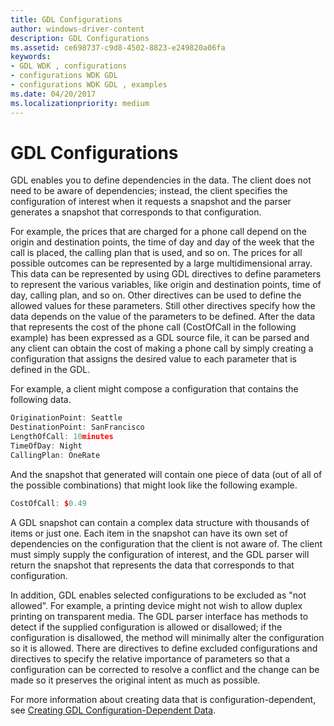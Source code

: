 ```yaml
---
title: GDL Configurations
author: windows-driver-content
description: GDL Configurations
ms.assetid: ce698737-c9d8-4502-8823-e249820a06fa
keywords:
- GDL WDK , configurations
- configurations WDK GDL
- configurations WDK GDL , examples
ms.date: 04/20/2017
ms.localizationpriority: medium
---
```


# GDL Configurations


GDL enables you to define dependencies in the data. The client does not need to be aware of dependencies; instead, the client specifies the configuration of interest when it requests a snapshot and the parser generates a snapshot that corresponds to that configuration.

For example, the prices that are charged for a phone call depend on the origin and destination points, the time of day and day of the week that the call is placed, the calling plan that is used, and so on. The prices for all possible outcomes can be represented by a large multidimensional array. This data can be represented by using GDL directives to define parameters to represent the various variables, like origin and destination points, time of day, calling plan, and so on. Other directives can be used to define the allowed values for these parameters. Still other directives specify how the data depends on the value of the parameters to be defined. After the data that represents the cost of the phone call (CostOfCall in the following example) has been expressed as a GDL source file, it can be parsed and any client can obtain the cost of making a phone call by simply creating a configuration that assigns the desired value to each parameter that is defined in the GDL.

For example, a client might compose a configuration that contains the following data.

```cpp
OriginationPoint: Seattle
DestinationPoint: SanFrancisco
LengthOfCall: 10minutes
TimeOfDay: Night
CallingPlan: OneRate
```

And the snapshot that generated will contain one piece of data (out of all of the possible combinations) that might look like the following example.

```cpp
CostOfCall: $0.49
```

A GDL snapshot can contain a complex data structure with thousands of items or just one. Each item in the snapshot can have its own set of dependencies on the configuration that the client is not aware of. The client must simply supply the configuration of interest, and the GDL parser will return the snapshot that represents the data that corresponds to that configuration.

In addition, GDL enables selected configurations to be excluded as "not allowed". For example, a printing device might not wish to allow duplex printing on transparent media. The GDL parser interface has methods to detect if the supplied configuration is allowed or disallowed; if the configuration is disallowed, the method will minimally alter the configuration so it is allowed. There are directives to define excluded configurations and directives to specify the relative importance of parameters so that a configuration can be corrected to resolve a conflict and the change can be made so it preserves the original intent as much as possible.

For more information about creating data that is configuration-dependent, see [Creating GDL Configuration-Dependent Data](creating-gdl-configuration-dependent-data.md).

 

 




